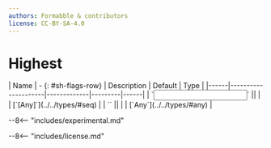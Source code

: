 ```yaml
---
authors: Formabble & contributors
license: CC-BY-SA-4.0
---
```



# Highest

<div class="sh-parameters" markdown="1">
| Name | - {: #sh-flags-row} | Description | Default | Type |
|------|---------------------|-------------|---------|------|
| `<input>` || | | [`[Any]`](../../types/#seq) |
| `<output>` || | | [`Any`](../../types/#any) |

</div>

--8<-- "includes/experimental.md"



--8<-- "includes/license.md"

